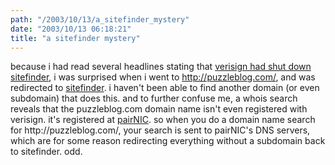 ```yaml
---
path: "/2003/10/13/a_sitefinder_mystery" 
date: "2003/10/13 06:18:21" 
title: "a sitefinder mystery" 
---
```

<p>because i had read several headlines stating that <a href="http://www.internetnews.com/ent-news/article.php/3087071">verisign had shut down sitefinder</a>, i was surprised when i went to <a href="http://puzzleblog.com/">http://puzzleblog.com/</a>, and was redirected to <a href="http://sitefinder.verisign.com/lpc?url=puzzleblog.com&amp;host=puzzleblog.com">sitefinder</a>. i haven't been able to find another domain (or even subdomain) that does this. and to further confuse me, a whois search reveals that the puzzleblog.com domain name isn't even registered with verisign. it's registered at <a href="https://www.pairnic.com/">pairNIC</a>. so when you do a domain name search for http://puzzleblog.com/, your search is sent to pairNIC's DNS servers, which are for some reason redirecting everything without a subdomain back to sitefinder. odd.</p>